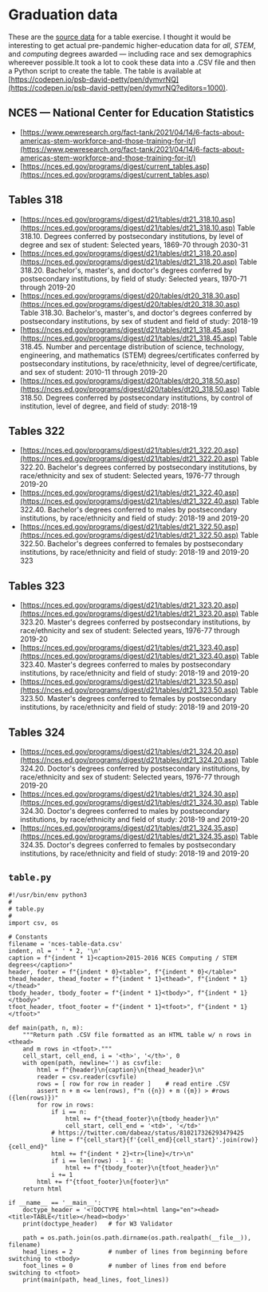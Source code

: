 # Graduation data

These are the [source data](https://drive.google.com/drive/folders/1C67aJRFVLu_cyeMYJ0CJLeOLEBYtjW2b) for a table exercise. I thought it would be interesting to get actual pre-pandemic higher-education data for *all*, *STEM*, and *computing* degrees awarded &mdash; including race and sex demographics whereever possible.It took a lot to cook these data into a .CSV file and then a Python script to create the table. The table is available at [https://codepen.io/psb-david-petty/pen/dymvrNQ](https://codepen.io/psb-david-petty/pen/dymvrNQ?editors=1000).

## NCES &mdash; National Center for Education Statistics

- [https://www.pewresearch.org/fact-tank/2021/04/14/6-facts-about-americas-stem-workforce-and-those-training-for-it/](https://www.pewresearch.org/fact-tank/2021/04/14/6-facts-about-americas-stem-workforce-and-those-training-for-it/)
- [https://nces.ed.gov/programs/digest/current_tables.asp](https://nces.ed.gov/programs/digest/current_tables.asp)

## Tables 318

- [https://nces.ed.gov/programs/digest/d21/tables/dt21_318.10.asp](https://nces.ed.gov/programs/digest/d21/tables/dt21_318.10.asp) Table 318.10. Degrees conferred by postsecondary institutions, by level of degree and sex of student: Selected years, 1869-70 through 2030-31
- [https://nces.ed.gov/programs/digest/d21/tables/dt21_318.20.asp](https://nces.ed.gov/programs/digest/d21/tables/dt21_318.20.asp) Table 318.20. Bachelor's, master's, and doctor's degrees conferred by postsecondary institutions, by field of study: Selected years, 1970-71 through 2019-20
- [https://nces.ed.gov/programs/digest/d20/tables/dt20_318.30.asp](https://nces.ed.gov/programs/digest/d20/tables/dt20_318.30.asp) Table 318.30. Bachelor's, master's, and doctor's degrees conferred by postsecondary institutions, by sex of student and field of study: 2018-19
- [https://nces.ed.gov/programs/digest/d21/tables/dt21_318.45.asp](https://nces.ed.gov/programs/digest/d21/tables/dt21_318.45.asp) Table 318.45. Number and percentage distribution of science, technology, engineering, and mathematics (STEM) degrees/certificates conferred by postsecondary institutions, by race/ethnicity, level of degree/certificate, and sex of student: 2010-11 through 2019-20
- [https://nces.ed.gov/programs/digest/d20/tables/dt20_318.50.asp](https://nces.ed.gov/programs/digest/d20/tables/dt20_318.50.asp) Table 318.50. Degrees conferred by postsecondary institutions, by control of institution, level of degree, and field of study: 2018-19

## Tables 322

- [https://nces.ed.gov/programs/digest/d21/tables/dt21_322.20.asp](https://nces.ed.gov/programs/digest/d21/tables/dt21_322.20.asp) Table 322.20. Bachelor's degrees conferred by postsecondary institutions, by race/ethnicity and sex of student: Selected years, 1976-77 through 2019-20
- [https://nces.ed.gov/programs/digest/d21/tables/dt21_322.40.asp](https://nces.ed.gov/programs/digest/d21/tables/dt21_322.40.asp) Table 322.40. Bachelor's degrees conferred to males by postsecondary institutions, by race/ethnicity and field of study: 2018-19 and 2019-20
- [https://nces.ed.gov/programs/digest/d21/tables/dt21_322.50.asp](https://nces.ed.gov/programs/digest/d21/tables/dt21_322.50.asp) Table 322.50. Bachelor's degrees conferred to females by postsecondary institutions, by race/ethnicity and field of study: 2018-19 and 2019-20
323

## Tables 323

- [https://nces.ed.gov/programs/digest/d21/tables/dt21_323.20.asp](https://nces.ed.gov/programs/digest/d21/tables/dt21_323.20.asp) Table 323.20. Master's degrees conferred by postsecondary institutions, by race/ethnicity and sex of student: Selected years, 1976-77 through 2019-20
- [https://nces.ed.gov/programs/digest/d21/tables/dt21_323.40.asp](https://nces.ed.gov/programs/digest/d21/tables/dt21_323.40.asp) Table 323.40. Master's degrees conferred to males by postsecondary institutions, by race/ethnicity and field of study: 2018-19 and 2019-20
- [https://nces.ed.gov/programs/digest/d21/tables/dt21_323.50.asp](https://nces.ed.gov/programs/digest/d21/tables/dt21_323.50.asp) Table 323.50. Master's degrees conferred to females by postsecondary institutions, by race/ethnicity and field of study: 2018-19 and 2019-20

## Tables 324

- [https://nces.ed.gov/programs/digest/d21/tables/dt21_324.20.asp](https://nces.ed.gov/programs/digest/d21/tables/dt21_324.20.asp) Table 324.20. Doctor's degrees conferred by postsecondary institutions, by race/ethnicity and sex of student: Selected years, 1976-77 through 2019-20
- [https://nces.ed.gov/programs/digest/d21/tables/dt21_324.30.asp](https://nces.ed.gov/programs/digest/d21/tables/dt21_324.30.asp) Table 324.30. Doctor's degrees conferred to males by postsecondary institutions, by race/ethnicity and field of study: 2018-19 and 2019-20
- [https://nces.ed.gov/programs/digest/d21/tables/dt21_324.35.asp](https://nces.ed.gov/programs/digest/d21/tables/dt21_324.35.asp) Table 324.35. Doctor's degrees conferred to females by postsecondary institutions, by race/ethnicity and field of study: 2018-19 and 2019-20

## `table.py`

```
#!/usr/bin/env python3
#
# table.py
#
import csv, os

# Constants
filename = 'nces-table-data.csv'
indent, nl = ' ' * 2, '\n'
caption = f"{indent * 1}<caption>2015-2016 NCES Computing / STEM degrees</caption>"
header, footer = f"{indent * 0}<table>", f"{indent * 0}</table>"
thead_header, thead_footer = f"{indent * 1}<thead>", f"{indent * 1}</thead>"
tbody_header, tbody_footer = f"{indent * 1}<tbody>", f"{indent * 1}</tbody>"
tfoot_header, tfoot_footer = f"{indent * 1}<tfoot>", f"{indent * 1}</tfoot>"

def main(path, n, m):
    """Return path .CSV file formatted as an HTML table w/ n rows in <thead>
    and m rows in <tfoot>."""
    cell_start, cell_end, i = '<th>', '</th>', 0
    with open(path, newline='') as csvfile:
        html = f"{header}\n{caption}\n{thead_header}\n"
        reader = csv.reader(csvfile)
        rows = [ row for row in reader ]    # read entire .CSV
        assert n + m <= len(rows), f"n ({n}) + m ({m}) > #rows ({len(rows)})"
        for row in rows:
            if i == n:
                html += f"{thead_footer}\n{tbody_header}\n"
                cell_start, cell_end = '<td>', '</td>'
            # https://twitter.com/dabeaz/status/810217326293479425
            line = f"{cell_start}{f'{cell_end}{cell_start}'.join(row)}{cell_end}"
            html += f"{indent * 2}<tr>{line}</tr>\n"
            if i == len(rows) - 1 - m:
                html += f"{tbody_footer}\n{tfoot_header}\n"
            i += 1
        html += f"{tfoot_footer}\n{footer}\n"
    return html

if __name__ == '__main__':
    doctype_header = '<!DOCTYPE html><html lang="en"><head><title>TABLE</title></head><body>'
    print(doctype_header)   # for W3 Validator

    path = os.path.join(os.path.dirname(os.path.realpath(__file__)), filename)
    head_lines = 2          # number of lines from beginning before switching to <tbody>
    foot_lines = 0          # number of lines from end before switching to <tfoot>
    print(main(path, head_lines, foot_lines))
```
